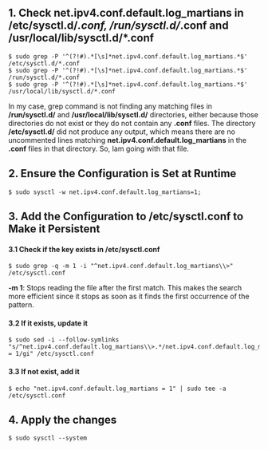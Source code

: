 ## 1. Check net.ipv4.conf.default.log_martians in /etc/sysctl.d/*.conf, /run/sysctl.d/*.conf and /usr/local/lib/sysctl.d/*.conf
    $ sudo grep -P '^(?!#).*[\s]*net.ipv4.conf.default.log_martians.*$' /etc/sysctl.d/*.conf
    $ sudo grep -P '^(?!#).*[\s]*net.ipv4.conf.default.log_martians.*$' /run/sysctl.d/*.conf
    $ sudo grep -P '^(?!#).*[\s]*net.ipv4.conf.default.log_martians.*$' /usr/local/lib/sysctl.d/*.conf

In my case, grep command is not finding any matching files in **/run/sysctl.d/** and **/usr/local/lib/sysctl.d/** directories, either because those directories do not exist or they do not contain any **.conf** files. The directory **/etc/sysctl.d/** did not produce any output, which means there are no uncommented lines matching **net.ipv4.conf.default.log_martians** in the **.conf** files in that directory. So, Iam going with that file.

## 2. Ensure the Configuration is Set at Runtime
    $ sudo sysctl -w net.ipv4.conf.default.log_martians=1;

## 3. Add the Configuration to /etc/sysctl.conf to Make it Persistent

#### 3.1 Check if the key exists in /etc/sysctl.conf
    $ sudo grep -q -m 1 -i "^net.ipv4.conf.default.log_martians\\>" /etc/sysctl.conf

**-m 1**: Stops reading the file after the first match. This makes the search more efficient since it stops as soon as it finds the first occurrence of the pattern.

#### 3.2 If it exists, update it
    $ sudo sed -i --follow-symlinks "s/^net.ipv4.conf.default.log_martians\\>.*/net.ipv4.conf.default.log_martians = 1/gi" /etc/sysctl.conf

#### 3.3 If not exist, add it
    $ echo "net.ipv4.conf.default.log_martians = 1" | sudo tee -a /etc/sysctl.conf

## 4. Apply the changes
    $ sudo sysctl --system
    
